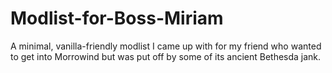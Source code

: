 # Modlist-for-Boss-Miriam
A minimal, vanilla-friendly modlist I came up with for my friend who wanted to get into Morrowind but was put off by some of its ancient Bethesda jank.
